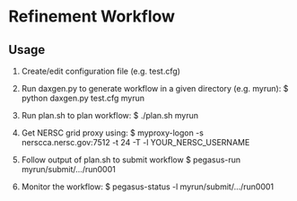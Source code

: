 Refinement Workflow
===================

Usage
-----
1. Create/edit configuration file (e.g. test.cfg)

2. Run daxgen.py to generate workflow in a given directory (e.g. myrun):
    $ python daxgen.py test.cfg myrun

3. Run plan.sh to plan workflow:
    $ ./plan.sh myrun

4. Get NERSC grid proxy using:
    $ myproxy-logon -s nerscca.nersc.gov:7512 -t 24 -T -l YOUR_NERSC_USERNAME

5. Follow output of plan.sh to submit workflow
    $ pegasus-run myrun/submit/.../run0001

6. Monitor the workflow:
    $ pegasus-status -l myrun/submit/.../run0001

